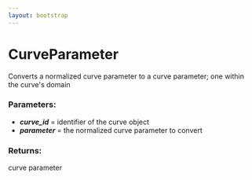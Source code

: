 ```yaml
---
layout: bootstrap
---
```


# CurveParameter

Converts a normalized curve parameter to a curve parameter;
        one within the curve's domain
        

### Parameters:

- ***curve_id*** = identifier of the curve object
- ***parameter*** = the normalized curve parameter to convert
        

### Returns:


curve parameter
        

